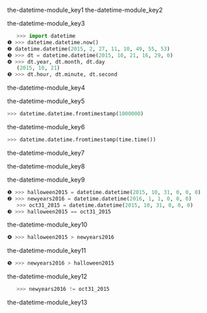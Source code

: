 the-datetime-module_key1
the-datetime-module_key2


the-datetime-module_key3


```python
   >>> import datetime
❶ >>> datetime.datetime.now()
❷ datetime.datetime(2015, 2, 27, 11, 10, 49, 55, 53)
❸ >>> dt = datetime.datetime(2015, 10, 21, 16, 29, 0)
❹ >>> dt.year, dt.month, dt.day
   (2015, 10, 21)
❺ >>> dt.hour, dt.minute, dt.second
```
the-datetime-module_key4


the-datetime-module_key5


```python
>>> datetime.datetime.fromtimestamp(1000000)
```
the-datetime-module_key6
```python
>>> datetime.datetime.fromtimestamp(time.time())
```
the-datetime-module_key7


the-datetime-module_key8


the-datetime-module_key9


```python
❶ >>> halloween2015 = datetime.datetime(2015, 10, 31, 0, 0, 0)
❷ >>> newyears2016 = datetime.datetime(2016, 1, 1, 0, 0, 0)
   >>> oct31_2015 = datetime.datetime(2015, 10, 31, 0, 0, 0)
❸ >>> halloween2015 == oct31_2015
```
the-datetime-module_key10
```python
❹ >>> halloween2015 > newyears2016
```
the-datetime-module_key11
```python
❺ >>> newyears2016 > halloween2015
```
the-datetime-module_key12
```python
   >>> newyears2016 != oct31_2015
```
the-datetime-module_key13
